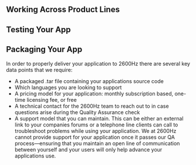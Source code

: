 ## Working Across Product Lines
<does this work in hosted private or global>

## Testing Your App
<testing across large data set>

## Packaging Your App
In order to properly deliver your application to 2600Hz there are several key data points that we require:
* A packaged .tar file containing your applications source code
* Which languages you are looking to support
* A pricing model for your application: monthly subscription based, one-time licensing fee, or free
* A technical contact for the 2600Hz team to reach out to in case questions arise during the Quality Assurance check
* A support model that you can maintain. This can be either an external link to your companies forums or a telephone line clients can call to troubleshoot problems while using your application. We at 2600Hz cannot provide support for your application once it passes our QA process—ensuring that you maintain an open line of communication between yourself and your users will only help advance your applications use.
